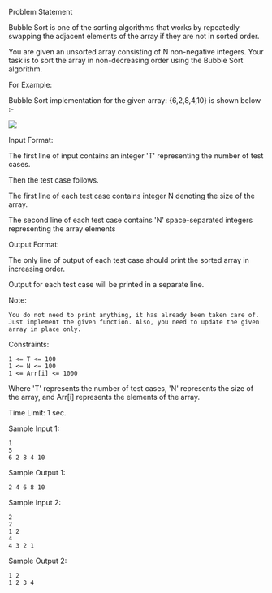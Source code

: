 Problem Statement

Bubble Sort is one of the sorting algorithms that works by repeatedly swapping the adjacent elements of the array if they are not in sorted order.

You are given an unsorted array consisting of N non-negative integers. Your task is to sort the array in non-decreasing order using the Bubble Sort algorithm.

For Example:

Bubble Sort implementation for the given array:  {6,2,8,4,10} is shown below :-

<img src="https://files.codingninjas.in/capture-6583.JPG">

Input Format:

The first line of input contains an integer 'T' representing the number of test cases.

Then the test case follows.

The first line of each test case contains integer N denoting the size of the array.

The second line of each test case contains 'N' space-separated integers representing the array elements

Output Format:

The only line of output of each test case should print the sorted array in increasing order.

Output for each test case will be printed in a separate line.

Note:

    You do not need to print anything, it has already been taken care of. Just implement the given function. Also, you need to update the given array in place only.

Constraints:

    1 <= T <= 100
    1 <= N <= 100
    1 <= Arr[i] <= 1000

Where 'T' represents the number of test cases, 'N' represents the size of the array, and Arr[i] represents the elements of the array.

Time Limit: 1 sec.

Sample Input 1:

    1
    5
    6 2 8 4 10

Sample Output 1:

    2 4 6 8 10

Sample Input 2:

    2
    2
    1 2
    4
    4 3 2 1

Sample Output 2:

    1 2
    1 2 3 4
